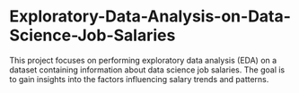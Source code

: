 # Exploratory-Data-Analysis-on-Data-Science-Job-Salaries
This project focuses on performing exploratory data analysis (EDA) on a dataset containing information about data science job salaries. The goal is to gain insights into the factors influencing salary trends and patterns.
